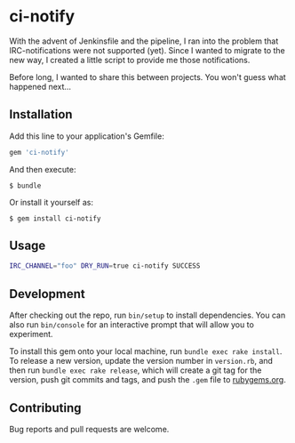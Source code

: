# ci-notify

With the advent of Jenkinsfile and the pipeline, I ran into the problem that
IRC-notifications were not supported (yet). Since I wanted to migrate to the
new way, I created a little script to provide me those notifications.

Before long, I wanted to share this between projects. You won't guess what
happened next...

## Installation

Add this line to your application's Gemfile:

```ruby
gem 'ci-notify'
```

And then execute:

    $ bundle

Or install it yourself as:

    $ gem install ci-notify

## Usage

```bash
IRC_CHANNEL="foo" DRY_RUN=true ci-notify SUCCESS
```

## Development

After checking out the repo, run `bin/setup` to install dependencies. You can
also run `bin/console` for an interactive prompt that will allow you to
experiment.

To install this gem onto your local machine, run `bundle exec rake install`. To
release a new version, update the version number in `version.rb`, and then run
`bundle exec rake release`, which will create a git tag for the version, push
git commits and tags, and push the `.gem` file to
[rubygems.org](https://rubygems.org).

## Contributing

Bug reports and pull requests are welcome.

